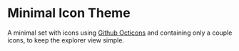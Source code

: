 # Minimal Icon Theme

A minimal set with icons using [Github Octicons](https://primer.style/octicons/) and containing only a couple icons, to keep the explorer view simple.
